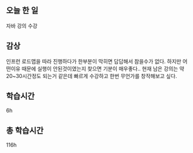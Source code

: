 ## 오늘 한 일

자바 강의 수강 

## 감상

인프런 로드맵을 따라 진행하다가 한부분이 막히면 답답해서 참을수가 없다.
하지만 어떤이유 때문에 실행이 안된것이였는지 찾으면 기분이 매우좋다..
현재 남은 강의는 약 20~30시간정도 되는거 같은데 빠르게 수강하고
한번 무언가를 창작해보고 싶다.

## 학습시간

6h <br>

## 총 학습시간

116h
